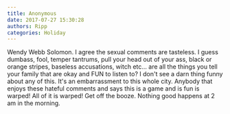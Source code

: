 ```yaml
---
title: Anonymous
date: 2017-07-27 15:30:28
authors: Ripp
categories: Holiday
---
```


 Wendy Webb Solomon. I agree the sexual comments are tasteless.  I guess dumbass, fool, temper tantrums, pull your head out of your ass, black or orange stripes, baseless accusations, witch etc... are all the things you tell your family that are okay and FUN to listen to? I don't see a darn thing funny about any of this. It's an embarrassment to this whole city. Anybody that enjoys these hateful comments and says this is a game and is fun is warped! All of it is warped!  Get off the booze. Nothing good happens at 2 am in the morning.